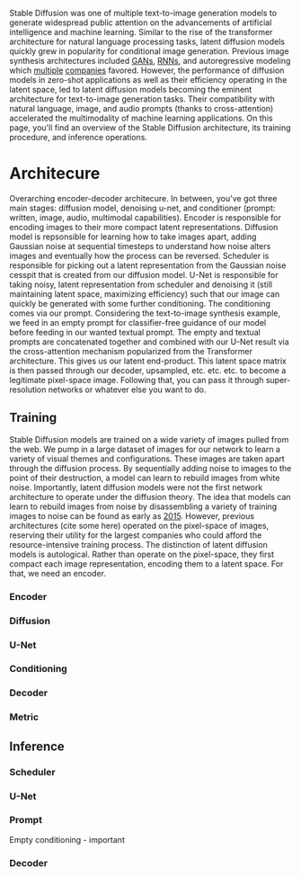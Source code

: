 Stable Diffusion was one of multiple text-to-image generation models to generate widespread public attention on the advancements of artificial intelligence and machine learning. Similar to the rise of the transformer architecture for natural language processing tasks, latent diffusion models quickly grew in popularity for conditional image generation. Previous image synthesis architectures included [GANs](https://arxiv.org/pdf/1605.05396.pdf), [RNNs](https://arxiv.org/pdf/1502.04623.pdf), and autoregressive modeling which [multiple](https://arxiv.org/pdf/2102.12092.pdf) [companies](https://arxiv.org/pdf/2206.10789.pdf) favored. However, the performance of diffusion models in zero-shot applications as well as their efficiency operating in the latent space, led to latent diffusion models becoming the eminent architecture for text-to-image generation tasks. Their compatibility with natural language, image, and audio prompts (thanks to cross-attention) accelerated the multimodality of machine learning applications. On this page, you'll find an overview of the Stable Diffusion architecture, its training procedure, and inference operations.

# Architecure

Overarching encoder-decoder architecure. In between, you've got three main stages: diffusion model, denoising u-net, and conditioner (prompt: written, image, audio, multimodal capabilities). Encoder is responsible for encoding images to their more compact latent representations. Diffusion model is repsonsible for learning how to take images apart, adding Gaussian noise at sequential timesteps to understand how noise alters images and eventually how the process can be reversed. Scheduler is responsible for picking out a latent representation from the Gaussian noise cesspit that is created from our diffusion model. U-Net is responsible for taking noisy, latent representation from scheduler and denoising it (still maintaining latent space, maximizing efficiency) such that our image can quickly be generated with some further conditioning. The conditioning comes via our prompt. Considering the text-to-image synthesis example, we feed in an empty prompt for classifier-free guidance of our model before feeding in our wanted textual prompt. The empty and textual prompts are concatenated together and combined with our U-Net result via the cross-attention mechanism popularized from the Transformer architecture. This gives us our latent end-product. This latent space matrix is then passed through our decoder, upsampled, etc. etc. etc. to become a legitimate pixel-space image. Following that, you can pass it through super-resolution networks or whatever else you want to do.

## Training

Stable Diffusion models are trained on a wide variety of images pulled from the web. We pump in a large dataset of images for our network to learn a variety of visual themes and configurations. These images are taken apart through the diffusion process. By sequentially adding noise to images to the point of their destruction, a model can learn to rebuild images from white noise. Importantly, latent diffusion models were not the first network architecture to operate under the diffusion theory. The idea that models can learn to rebuild images from noise by disassembling a variety of training images to noise can be found as early as [2015](https://arxiv.org/pdf/1503.03585.pdf). However, previous architectures (cite some here) operated on the pixel-space of images, reserving their utility for the largest companies who could afford the resource-intensive training process. The distinction of latent diffusion models is autological. Rather than operate on the pixel-space, they first compact each image representation, encoding them to a latent space. For that, we need an encoder.

### Encoder

### Diffusion

### U-Net

### Conditioning

### Decoder

### Metric

## Inference

### Scheduler

### U-Net

### Prompt

Empty conditioning - important

### Decoder

